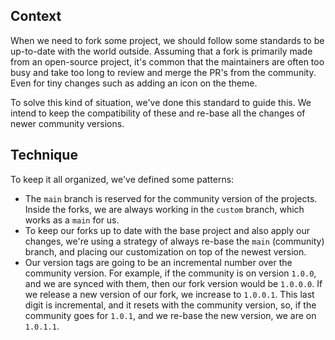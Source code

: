 ## Context
When we need to fork some project, we should follow some standards to be up-to-date with the world outside.
Assuming that a fork is primarily made from an open-source project, it's common that the maintainers are often too busy and take too long to review and merge the PR's from the community.
Even for tiny changes such as adding an icon on the theme.

To solve this kind of situation, we've done this standard to guide this.
We intend to keep the compatibility of these and re-base all the changes of newer community versions.

## Technique
To keep it all organized, we've defined some patterns:
* The `main` branch is reserved for the community version of the projects. Inside the forks, we are always working in the `custom` branch, which works as a `main` for us.
* To keep our forks up to date with the base project and also apply our changes, we're using a strategy of always re-base the `main` (community) branch, and placing our customization on top of the newest version.
* Our version tags are going to be an incremental number over the community version.
For example, if the community is on version `1.0.0`, and we are synced with them, then our fork version would be `1.0.0.0`.
If we release a new version of our fork, we increase to `1.0.0.1`. This last digit is incremental, and it resets with the community version, so, if the community goes for `1.0.1`, and we re-base the new version, we are on `1.0.1.1`.
